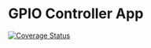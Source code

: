 # GPIO Controller App

[![Coverage Status](https://coveralls.io/repos/github/bp323/tessel-gpio-controller-app/badge.svg)](https://coveralls.io/github/bp323/tessel-gpio-controller-app)